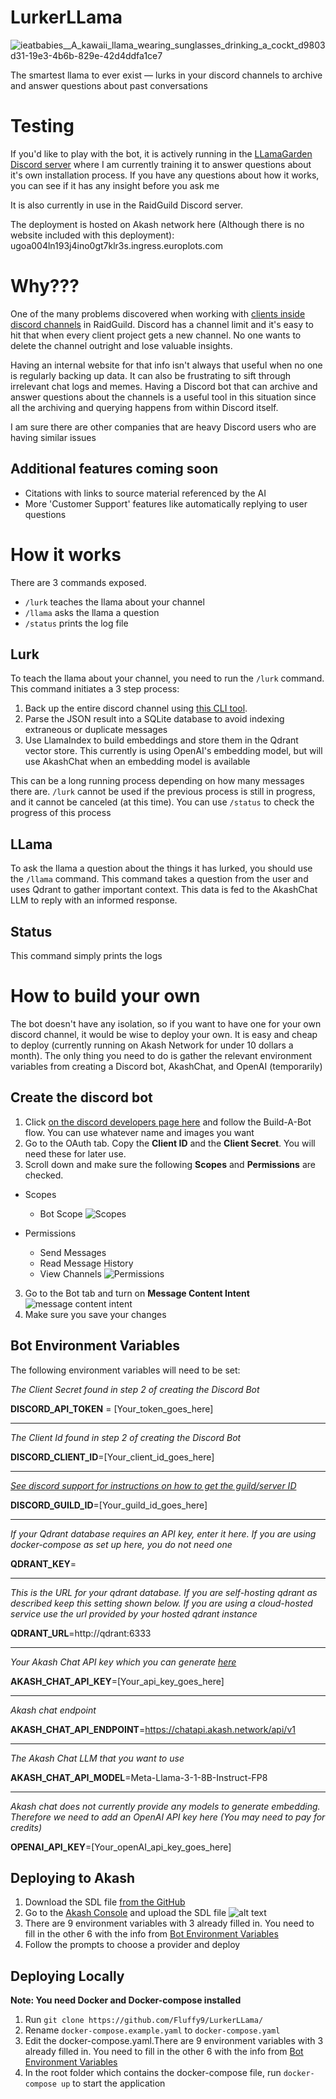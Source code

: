 # LurkerLLama
![ieatbabies__A_kawaii_llama_wearing_sunglasses_drinking_a_cockt_d9803d31-19e3-4b6b-829e-42d4ddfa1ce7](https://github.com/user-attachments/assets/6e284a6c-8b74-498b-8df2-7edf6f355a26)

The smartest llama to ever exist — lurks in your discord channels to archive and answer questions about past conversations 

# Testing
If you'd like to play with the bot, it is actively running in the [LLamaGarden Discord server](https://discord.gg/cs7VPXgu) where I am currently training it to answer questions about it's own installation process. If you have any questions about how it works, you can see if it has any insight before you ask me

It is also currently in use in the RaidGuild Discord server.

The deployment is hosted on Akash network here (Although there is no website included with this deployment): ugoa004ln193j4ino0gt7klr3s.ingress.europlots.com

# Why???
One of the many problems discovered when working with [clients inside discord channels](https://github.com/raid-guild/RIPs/issues/189) in RaidGuild. Discord has a channel limit and it's easy to hit that when every client project gets a new channel. No one wants to delete the channel outright and lose valuable insights. 

Having an internal website for that info isn't always that useful when no one is regularly backing up data. It can also be frustrating to sift through irrelevant chat logs and memes. Having a Discord bot that can archive and answer questions about the channels is a useful tool in this situation since all the archiving and querying happens from within Discord itself.

I am sure there are other companies that are heavy Discord users who are having similar issues
## Additional features coming soon
- Citations with links to source material referenced by the AI
- More 'Customer Support' features like automatically replying to user questions

# How it works
There are 3 commands exposed. 
- `/lurk` teaches the llama about your channel
- `/llama` asks the llama a question
- `/status` prints the log file

## Lurk
To teach the llama about your channel, you need to run the `/lurk` command. This command initiates a 3 step process:
1. Back up the entire discord channel using [this CLI tool](https://github.com/Tyrrrz/DiscordChatExporter).
2. Parse the JSON result into a SQLite database to avoid indexing extraneous or duplicate messages
3. Use LlamaIndex to build embeddings and store them in the Qdrant vector store. This currently is using OpenAI's embedding model, but will use AkashChat when an embedding model is available

This can be a long running process depending on how many messages there are. `/lurk` cannot be used if the previous process is still in progress, and it cannot be canceled (at this time). You can use `/status` to check the progress of this process

## LLama
To ask the llama a question about the things it has lurked, you should use the `/llama` command. 
This command takes a question from the user and uses Qdrant to gather important context. This data is fed to the AkashChat LLM to reply with an informed response.

## Status
This command simply prints the logs
# How to build your own
The bot doesn't have any isolation, so if you want to have one for your own discord channel, it would be wise to deploy your own. It is easy and cheap to deploy (currently running on Akash Network for under 10 dollars a month). The only thing you need to do is gather the relevant environment variables from creating a Discord bot, AkashChat, and OpenAI (temporarily) 

## Create the discord bot
1. Click [on the discord developers page here](https://discord.com/developers) and follow the Build-A-Bot flow. You can use whatever name and images you want
2. Go to the OAuth tab. Copy the **Client ID** and the **Client Secret**. You will need these for later use. 
3. Scroll down and make sure the following **Scopes** and **Permissions** are checked. 
* Scopes 
    - Bot Scope
    ![Scopes](./scopes.PNG)

* Permissions
    - Send Messages
    - Read Message History
    - View Channels
![Permissions](./bot-permissions.png)
3. Go to the Bot tab and turn on **Message Content Intent**
![message content intent](image.png)
4. Make sure you save your changes

## Bot Environment Variables
The following environment variables will need to be set:

*The Client Secret found in step 2 of creating the Discord Bot*

**DISCORD_API_TOKEN** = [Your_token_goes_here]

---

*The Client Id found in step 2 of creating the Discord Bot*

**DISCORD_CLIENT_ID**=[Your_client_id_goes_here]

---

*[See discord support for instructions on how to get the guild/server ID](https://support-dev.discord.com/hc/en-us/articles/360028717192-Where-can-I-find-my-Application-Team-Server-ID#:~:text=Right%2Dclick%20the%20server%20icon,seeing%20a%20Copy%20ID%20option)*

**DISCORD_GUILD_ID**=[Your_guild_id_goes_here]

---

*If your Qdrant database requires an API key, enter it here. If you are using docker-compose as set up here, you do not need one*

**QDRANT_KEY**=

---

*This is the URL for your qdrant database. If you are self-hosting qdrant as described keep this setting shown below. If you are using a cloud-hosted service use the url provided by your hosted qdrant instance*

**QDRANT_URL**=http://qdrant:6333

---

*Your Akash Chat API key which you can generate [here](https://chatapi.akash.network/)*

**AKASH_CHAT_API_KEY**=[Your_api_key_goes_here]

---

*Akash chat endpoint*

**AKASH_CHAT_API_ENDPOINT**=https://chatapi.akash.network/api/v1

---

*The Akash Chat LLM that you want to use*  

**AKASH_CHAT_API_MODEL**=Meta-Llama-3-1-8B-Instruct-FP8

---

*Akash chat does not currently provide any models to generate embedding. Therefore we need to add an OpenAI API key here (You may need to pay for credits)*

**OPENAI_API_KEY**=[Your_openAI_api_key_goes_here]


## Deploying to Akash
1. Download the SDL file [from the GitHub](https://github.com/Fluffy9/LurkerLLama/blob/main/lurkerllama.sdl)
2. Go to the [Akash Console](https://console.akash.network/new-deployment) and upload the SDL file 
![alt text](image-2.png)
3. There are 9 environment variables with 3 already filled in. You need to fill in the other 6 with the info 
from [Bot Environment Variables](#bot-environment-variables) 
4. Follow the prompts to choose a provider and deploy

## Deploying Locally
**Note: You need Docker and Docker-compose installed**
1. Run `git clone https://github.com/Fluffy9/LurkerLLama/`
3. Rename `docker-compose.example.yaml` to `docker-compose.yaml`
4. Edit the docker-compose.yaml.There are 9 environment variables with 3 already filled in. You need to fill in the other 6 with the info 
from [Bot Environment Variables](#bot-environment-variables) 
5. In the root folder which contains the docker-compose file, run `docker-compose up` to start the application

